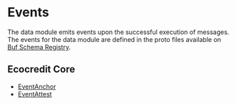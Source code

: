 # Events

The data module emits events upon the successful execution of messages. The events for the data module are defined in the proto files available on [Buf Schema Registry](https://buf.build/regen/regen-ledger).

## Ecocredit Core

- [EventAnchor](https://buf.build/regen/regen-ledger/docs/main:regen.data.v1#regen.data.v1.EventAnchor)
- [EventAttest](https://buf.build/regen/regen-ledger/docs/main:regen.data.v1#regen.data.v1.EventAttest)
